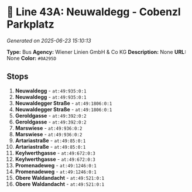 # 🚌 Line 43A: Neuwaldegg - Cobenzl Parkplatz

*Generated on 2025-06-23 15:10:13*

**Type:** Bus
**Agency:** Wiener Linien GmbH & Co KG
**Description:** None
**URL:** None
**Color:** `#0A295D`

## Stops

1. **Neuwaldegg** - `at:49:935:0:1`
2. **Neuwaldegg** - `at:49:935:0:1`
3. **Neuwaldegger Straße** - `at:49:1806:0:1`
4. **Neuwaldegger Straße** - `at:49:1806:0:1`
5. **Geroldgasse** - `at:49:392:0:2`
6. **Geroldgasse** - `at:49:392:0:2`
7. **Marswiese** - `at:49:936:0:2`
8. **Marswiese** - `at:49:936:0:2`
9. **Artariastraße** - `at:49:85:0:1`
10. **Artariastraße** - `at:49:85:0:1`
11. **Keylwerthgasse** - `at:49:672:0:3`
12. **Keylwerthgasse** - `at:49:672:0:3`
13. **Promenadeweg** - `at:49:1246:0:1`
14. **Promenadeweg** - `at:49:1246:0:1`
15. **Obere Waldandacht** - `at:49:521:0:1`
16. **Obere Waldandacht** - `at:49:521:0:1`